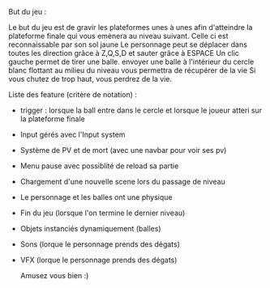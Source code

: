 But du jeu : 

Le but du jeu est de gravir les plateformes unes à unes afin d'atteindre la plateforme finale qui vous emènera au niveau suivant.
Celle ci est reconnaissable par son sol jaune
Le personnage peut se déplacer dans toutes les direction grâce à Z,Q,S,D et sauter grâce à ESPACE
Un clic gauche permet de tirer une balle. envoyer une balle à l'intérieur du cercle blanc flottant au milieu du niveau vous permettra de récupérer de la vie
Si vous chutez de trop haut, vous perdrez de la vie.

Liste des feature (critère de notation) : 

 - trigger : lorsque la ball entre dans le cercle et lorsque le joueur atteri sur la plateforme finale
 - Input gérés avec l'Input system
 - Système de PV et de mort (avec une navbar pour voir ses pv)
 - Menu pause avec possiblité de reload sa partie
 - Chargement d'une nouvelle scene lors du passage de niveau
 - Le personnage et les balles ont une physique
 - Fin du jeu (lorsque l'on termine le dernier niveau)
 - Objets instanciés dynamiquement (balles)
 - Sons (lorque le personnage prends des dégats)
 - VFX (lorque le personnage prends des dégats)

   Amusez vous bien :)
